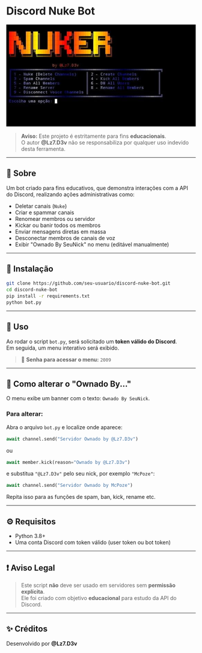 # Discord Nuke Bot

![preview](preview.jpg)

> **Aviso:** Este projeto é estritamente para fins **educacionais**.  
> O autor **@Lz7.D3v** não se responsabiliza por qualquer uso indevido desta ferramenta.

---

## 📜 Sobre

Um bot criado para fins educativos, que demonstra interações com a API do Discord, realizando ações administrativas como:

- Deletar canais (`Nuke`)
- Criar e spammar canais
- Renomear membros ou servidor
- Kickar ou banir todos os membros
- Enviar mensagens diretas em massa
- Desconectar membros de canais de voz
- Exibir "Ownado By SeuNick" no menu (editável manualmente)

---

## 🧩 Instalação

```bash
git clone https://github.com/seu-usuario/discord-nuke-bot.git
cd discord-nuke-bot
pip install -r requirements.txt
python bot.py
```

---

## 🧪 Uso

Ao rodar o script `bot.py`, será solicitado um **token válido do Discord**.  
Em seguida, um menu interativo será exibido.

> 🔐 **Senha para acessar o menu:** `2009`

---

## 🎨 Como alterar o "Ownado By..."

O menu exibe um banner com o texto: `Ownado By SeuNick`.

### Para alterar:
Abra o arquivo `bot.py` e localize onde aparece:

```python
await channel.send("Servidor Ownado by @Lz7.D3v")
```

ou

```python
await member.kick(reason="Ownado by @Lz7.D3v")
```

e substitua `"@Lz7.D3v"` pelo seu nick, por exemplo `"McPoze"`:

```python
await channel.send("Servidor Ownado by McPoze")
```

Repita isso para as funções de spam, ban, kick, rename etc.

---

## ⚙️ Requisitos

- Python 3.8+
- Uma conta Discord com token válido (user token ou bot token)

---

## ❗ Aviso Legal

> Este script **não** deve ser usado em servidores sem **permissão explícita**.  
> Ele foi criado com objetivo **educacional** para estudo da API do Discord.

---

## ✨ Créditos

Desenvolvido por **@Lz7.D3v**
